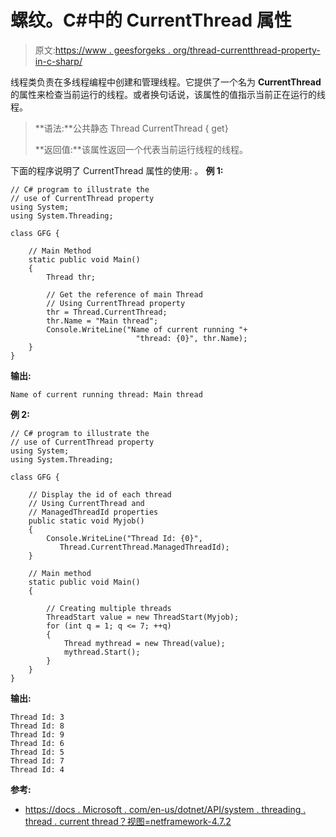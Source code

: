 # 螺纹。C#中的 CurrentThread 属性

> 原文:[https://www . geesforgeks . org/thread-currentthread-property-in-c-sharp/](https://www.geeksforgeeks.org/thread-currentthread-property-in-c-sharp/)

线程类负责在多线程编程中创建和管理线程。它提供了一个名为 **CurrentThread** 的属性来检查当前运行的线程。或者换句话说，该属性的值指示当前正在运行的线程。

> **语法:**公共静态 Thread CurrentThread { get}
> 
> **返回值:**该属性返回一个代表当前运行线程的线程。

下面的程序说明了 CurrentThread 属性的使用:
。
**例 1:**

```
// C# program to illustrate the 
// use of CurrentThread property
using System;
using System.Threading;

class GFG {

    // Main Method
    static public void Main()
    {
        Thread thr;

        // Get the reference of main Thread
        // Using CurrentThread property
        thr = Thread.CurrentThread;
        thr.Name = "Main thread";
        Console.WriteLine("Name of current running "+
                            "thread: {0}", thr.Name);
    }
}
```

**输出:**

```
Name of current running thread: Main thread
```

**例 2:**

```
// C# program to illustrate the
// use of CurrentThread property
using System;
using System.Threading;

class GFG {

    // Display the id of each thread
    // Using CurrentThread and 
    // ManagedThreadId properties
    public static void Myjob()
    {
        Console.WriteLine("Thread Id: {0}", 
           Thread.CurrentThread.ManagedThreadId);
    }

    // Main method
    static public void Main()
    {

        // Creating multiple threads
        ThreadStart value = new ThreadStart(Myjob);
        for (int q = 1; q <= 7; ++q) 
        {
            Thread mythread = new Thread(value);
            mythread.Start();
        }
    }
}
```

**输出:**

```
Thread Id: 3
Thread Id: 8
Thread Id: 9
Thread Id: 6
Thread Id: 5
Thread Id: 7
Thread Id: 4

```

**参考:**

*   [https://docs . Microsoft . com/en-us/dotnet/API/system . threading . thread . current thread？视图=netframework-4.7.2](https://docs.microsoft.com/en-us/dotnet/api/system.threading.thread.currentthread?view=netframework-4.7.2)